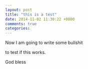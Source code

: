 ```yaml
---
layout: post
title: "this is a test"
date: 2014-11-02 11:30:22 +0800
comments: true
categories: 
---
```

Now I am going to write some bullshit

to test if this works.

God bless
